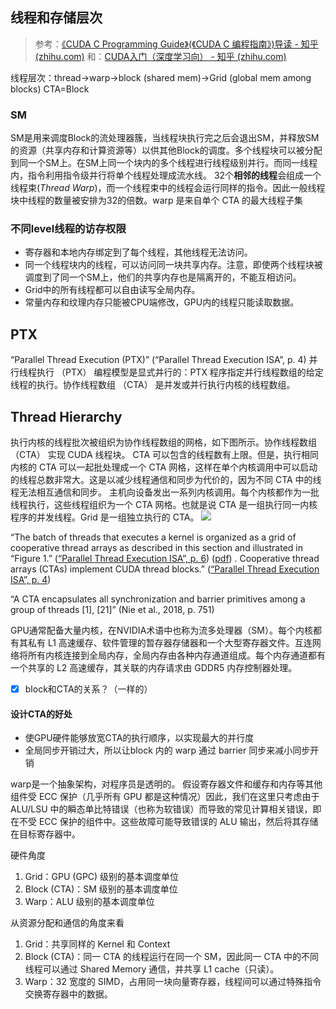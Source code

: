 

## 线程和存储层次
>参考：[《CUDA C Programming Guide》(《CUDA C 编程指南》)导读 - 知乎 (zhihu.com)](https://zhuanlan.zhihu.com/p/53773183)
>和：[CUDA入门（深度学习向） - 知乎 (zhihu.com)](https://zhuanlan.zhihu.com/p/495850310)

线程层次：thread→warp→block (shared mem)→Grid (global mem among blocks)
CTA=Block
### SM
SM是用来调度Block的流处理器簇，当线程块执行完之后会退出SM，并释放SM的资源（共享内存和计算资源等）以供其他Block的调度。多个线程块可以被分配到同一个SM上。在SM上同一个块内的多个线程进行线程级别并行。而同一线程内，指令利用指令级并行将单个线程处理成流水线。
32个**相邻的线程**会组成一个线程束(*Thread Warp*)，而一个线程束中的线程会运行同样的指令。因此一般线程块中线程的数量被安排为32的倍数。warp 是来自单个 CTA 的最大线程子集

### 不同level线程的访存权限
-   寄存器和本地内存绑定到了每个线程，其他线程无法访问。
-   同一个线程块内的线程，可以访问同一块共享内存。注意，即使两个线程块被调度到了同一个SM上，他们的共享内存也是隔离开的，不能互相访问。
-   Grid中的所有线程都可以自由读写全局内存。
-   常量内存和纹理内存只能被CPU端修改，GPU内的线程只能读取数据。


## PTX
“Parallel Thread Execution (PTX)” (“Parallel Thread Execution ISA”, p. 4)
并行线程执行 （PTX） 编程模型是显式并行的：PTX 程序指定并行线程数组的给定线程的执行。协作线程数组 （CTA） 是并发或并行执行内核的线程数组。

## Thread Hierarchy
执行内核的线程批次被组织为协作线程数组的网格，如下图所示。协作线程数组 （CTA） 实现 CUDA 线程块。
CTA 可以包含的线程数有上限。但是，执行相同内核的 CTA 可以一起批处理成一个 CTA 网格，这样在单个内核调用中可以启动的线程总数非常大。这是以减少线程通信和同步为代价的，因为不同 CTA 中的线程无法相互通信和同步。
主机向设备发出一系列内核调用。每个内核都作为一批线程执行，这些线程组织为一个 CTA 网格。也就是说 CTA 是一组执行同一内核程序的并发线程。Grid 是一组独立执行的 CTA。
![](https://docs.nvidia.com/cuda/parallel-thread-execution/graphics/thread-batching.png)

“The batch of threads that executes a kernel is organized as a grid of cooperative thread arrays as described in this section and illustrated in “Figure 1.” ([“Parallel Thread Execution ISA”, p. 6](zotero://select/library/items/2WPUCD43)) ([pdf](zotero://open-pdf/library/items/HAMZCXMT?page=20)) . Cooperative thread arrays (CTAs) implement CUDA thread blocks.” ([“Parallel Thread Execution ISA”, p. 4](zotero://select/library/items/2WPUCD43))

“A CTA encapsulates all synchronization and barrier primitives among a group of threads [1], [21]” (Nie et al., 2018, p. 751)

GPU通常配备大量内核，在NVIDIA术语中也称为流多处理器（SM）。每个内核都有其私有 L1 高速缓存、软件管理的暂存器存储器和一个大型寄存器文件。互连网络将所有内核连接到全局内存，全局内存由各种内存通道组成。每个内存通道都有一个共享的 L2 高速缓存，其关联的内存请求由 GDDR5 内存控制器处理。
- [x] block和CTA的关系？（一样的）

#### 设计CTA的好处
- 使GPU硬件能够放宽CTA的执行顺序，以实现最大的并行度
- 全局同步开销过大，所以让block 内的 warp 通过 barrier 同步来减小同步开销


warp是一个抽象架构，对程序员是透明的。
假设寄存器文件和缓存和内存等其他组件受 ECC 保护（几乎所有 GPU 都是这种情况）因此，我们在这里只考虑由于 ALU/LSU 中的瞬态单比特错误（也称为软错误）而导致的常见计算相关错误，即在不受 ECC 保护的组件中。这些故障可能导致错误的 ALU 输出，然后将其存储在目标寄存器中。

硬件角度
1. Grid：GPU (GPC) 级别的基本调度单位
2. Block (CTA)：SM 级别的基本调度单位
3. Warp：ALU 级别的基本调度单位

从资源分配和通信的角度来看
1. Grid：共享同样的 Kernel 和 Context
2. Block (CTA)：同一 CTA 的线程运行在同一个 SM，因此同一 CTA 中的不同线程可以通过 Shared Memory 通信，并共享 L1 cache（只读）。
3. Warp：32 宽度的 SIMD，占用同一块向量寄存器，线程间可以通过特殊指令交换寄存器中的数据。